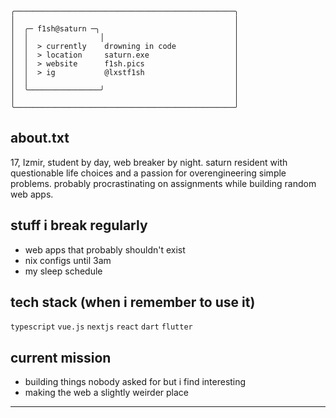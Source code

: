 ```
╭─────────────────────────────────────────────────╮
│                                                 │
│  ╭─ f1sh@saturn ─╮                              │
│  │                │                             │
│  │  > currently    drowning in code             │
│  │  > location     saturn.exe                   │
│  │  > website      f1sh.pics                    │
│  │  > ig           @lxstf1sh                    │
│  │                                              │
│  ╰────────────────╯                             │
│                                                 │
╰─────────────────────────────────────────────────╯
```

## about.txt

17, Izmir, student by day, web breaker by night. saturn resident with questionable life choices and a passion for overengineering simple problems. probably procrastinating on assignments while building random web apps.

## stuff i break regularly

- web apps that probably shouldn't exist
- nix configs until 3am
- my sleep schedule

## tech stack (when i remember to use it)

`typescript` `vue.js` `nextjs` `react` `dart` `flutter`

## current mission

- building things nobody asked for but i find interesting  
- making the web a slightly weirder place  

---
